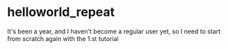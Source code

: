 # helloworld_repeat
It's been a year, and I haven't become a regular user yet, so I need to start from scratch again with the 1.st tutorial

